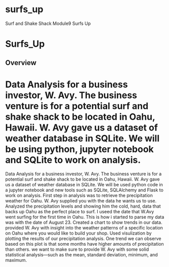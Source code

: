 # surfs_up
 Surf and Shake Shack 
Module9 Surfs Up
# Surfs_Up


## Overview

# Data Analysis for a business investor, W. Avy. The business venture is for a potential surf and shake shack to be located in Oahu, Hawaii.  W. Avy gave us a dataset of weather database in SQLite. We will be using python, jupyter notebook and SQLite to work on analysis.

Data Analysis for a business investor, W. Avy. The business venture is for a potential surf and shake shack to be located in Oahu, Hawaii.  W. Avy gave us a dataset of weather database in SQLite. We will be used python code in a jupyter notebook and new tools such as SQLite, SQLAlchemy and Flask to work on analysis. 
First step in analysis was to retrieve the precipitation weather for Oahu. W. Avy supplied you with the data he wants us to use.  Analyzed the precipitation levels and showing him the cold, hard, data that backs up Oahu as the perfect place to surf. I useed the date that W.Avy went surfing for the first time in Oahu. This is how i started to parse my data was with the date of August 23. Created a chart to show trends in our data. provided W. Avy with insight into the weather patterns of a specific location on Oahu where you would like to build your shop. Used visulization by plotting the results of our precipitation analysis. 
One trend we can observe based on this plot is that some months have higher amounts of precipitation than others.
we want to make sure to provide W. Avy with some solid statistical analysis—such as the mean, standard deviation, minimum, and maximum.
